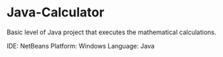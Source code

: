# Java-Calculator
Basic level of Java project that executes the mathematical calculations.

IDE: NetBeans
Platform: Windows
Language: Java
